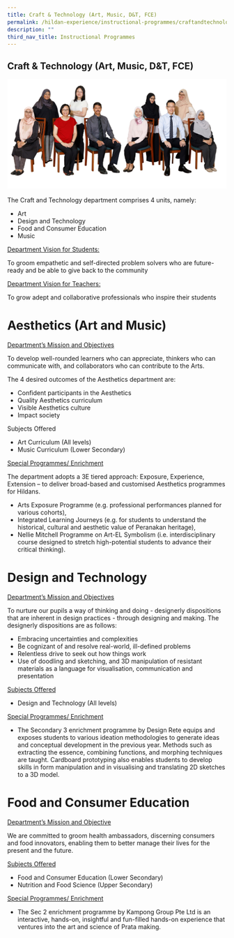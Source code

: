 ```yaml
---
title: Craft & Technology (Art, Music, D&T, FCE)
permalink: /hildan-experience/instructional-programmes/craftandtechnology/
description: ""
third_nav_title: Instructional Programmes
---
```

## Craft &amp;  Technology (Art, Music, D&amp;T, FCE)

![](/images/Staff/craft%20and%20tech.jpg)
<style> { margin:0;} </style>The Craft and Technology department comprises 4 units, namely:
* Art
* Design and Technology
* Food and Consumer Education
* Music

<u>Department Vision for Students:</u>

<style> { margin:0;} </style>To groom empathetic and self-directed problem solvers who are future-ready and be able to give back to the community

<u>Department Vision for Teachers:</u>

<style> { margin:0;} </style>To grow adept and collaborative professionals who inspire their students 

# Aesthetics (Art and Music)

<u>Department’s Mission and Objectives</u>

<style> { margin:0;} </style>To develop well-rounded learners who can appreciate, thinkers who can communicate with, and collaborators who can contribute to the Arts.
               
The 4 desired outcomes of the Aesthetics department are:
* Confident participants in the Aesthetics
* Quality Aesthetics curriculum
* Visible Aesthetics culture
* Impact society

Subjects Offered
* Art Curriculum (All levels)
* Music Curriculum (Lower Secondary)

<u>Special Programmes/ Enrichment</u>

<style> { margin:0;} </style>The department adopts a 3E tiered approach: Exposure, Experience, Extension – to deliver broad-based and customised Aesthetics programmes for Hildans.
* Arts Exposure Programme (e.g. professional performances planned for various cohorts), 
* Integrated Learning Journeys (e.g. for students to understand the historical, cultural and aesthetic value of Peranakan heritage), 
* Nellie Mitchell Programme on Art-EL Symbolism (i.e. interdisciplinary course designed to stretch high-potential students to advance their critical thinking).

# Design and Technology

<u>Department’s Mission and Objectives</u>

<style> { margin:0;} </style>To nurture our pupils a way of thinking and doing - designerly dispositions that are inherent in design practices - through designing and making. The designerly dispositions are as follows:
* Embracing uncertainties and complexities
* Be cognizant of and resolve real-world, ill-defined problems
* Relentless drive to seek out how things work
* Use of doodling and sketching, and 3D manipulation of resistant materials as a language for visualisation, communication and presentation

<u>Subjects Offered</u>
* Design and Technology (All levels)

<u>Special Programmes/ Enrichment</u>
* The Secondary 3 enrichment programme by Design Rete equips and exposes students to various ideation methodologies to generate ideas and conceptual development in the previous year. Methods such as extracting the essence, combining functions, and morphing techniques are taught. Cardboard prototyping also enables students to develop skills in form manipulation and in visualising and translating 2D sketches to a 3D model.

# Food and Consumer Education

<u>Department’s Mission and Objective</u>

<style> { margin:0;} </style>We are committed to groom health ambassadors, discerning consumers and food innovators, enabling them to better manage their lives for the present and the future. 

<u>Subjects Offered</u>

* Food and Consumer Education (Lower Secondary)
* Nutrition and Food Science (Upper Secondary)

<u>Special Programmes/ Enrichment</u>

* The Sec 2 enrichment programme by Kampong Group Pte Ltd is an interactive, hands-on, insightful and fun-filled hands-on experience that ventures into the art and science of Prata making.